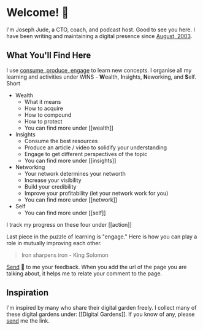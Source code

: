 # Welcome! 🌱

I'm Joseph Jude, a CTO, coach, and podcast host. Good to see you here. I have been writing and maintaining a digital presence since [August, 2003](https://web.archive.org/web/20030802053325/http://jjude.com/).

## What You'll Find Here
I use [consume, produce, engage](https://jjude.com/sdl) to learn new concepts. I organise all my learning and activities under WINS - **W**ealth, **I**nsights, **N**eworking, and **S**elf. Short 
- Wealth
	- What it means
	- How to acquire
	- How to compound
	- How to protect
	- You can find more under [[wealth]]
- Insights
	- Consume the best resources
	- Produce an article / video to solidify your understanding
	- Engage to get different perspectives of the topic
	- You can find more under [[insights]]
- Networking
	- Your network determines your networth
	- Increase your visibility
	- Build your credibility
	- Improve your profitability (let your network work for you)
	- You can find more under [[network]]
- Self
	- You can find more under [[self]]

I track my progress on these four under [[action]]

Last piece in the puzzle of learning is "engage." Here is how you can play a role in mutually improving each other.  
 
 > Iron sharpens iron - King Solomon

[Send](https://social.jjude.com/@jjude) 👋 to me your feedback. When you add the url of the page you are talking about, it helps me to relate your comment to the page.

## Inspiration

I'm inspired by many who share their digital garden freely. I collect many of these digital gardens under: [[Digital Gardens]]. If you know of any, please [send](https://social.jjude.com/@jjude) me the link.